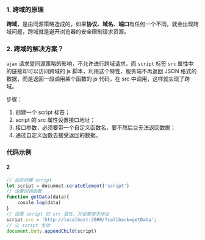 ### 1. 跨域的原理

**跨域**，是由同源策略造成的，如果**协议、域名、端口**有任何一个不同，就会出现跨域问题，跨域就是避开浏览器的安全限制请求资源。

### 2. 跨域的解决方案？

`ajax` 请求受同源策略的影响，不允许进行跨域请求，而 `script` 标签 `src` 属性中的链接却可以访问跨域的 js 脚本，利用这个特性，服务端不再返回 JSON 格式的数据，而是返回一段调用某个函数的 js 代码，在 src 中调用，这样就实现了跨域。

步骤：

1. 创建一个 script 标签；
2. script 的 src 属性设置接口地址；
3. 接口参数，必须要带一个自定义函数名，要不然后台无法返回数据；
4. 通过自定义函数去接受返回的数据。







### 代码示例

#### 2

```js
// 动态创建 script
let script = documnet.cerateElement('script')
// 设置回调函数
function getData(data){
    cosole.log(data)
}
// 设置 script 的 src 属性，并设置请求地址
script.src = 'http://localhost:3000/?callback=getData';
// 让 script 生效
document.body.appendChild(script)
```

